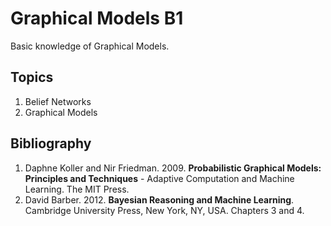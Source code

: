 # Graphical Models B1
Basic knowledge of Graphical Models.

## Topics
1.	Belief Networks 
2.	Graphical Models

## Bibliography
1. Daphne Koller and Nir Friedman. 2009. **Probabilistic Graphical Models: Principles and Techniques** - Adaptive Computation and Machine Learning. The MIT Press.
2. David Barber. 2012. **Bayesian Reasoning and Machine Learning**. Cambridge University Press, New York, NY, USA. Chapters 3 and 4.
